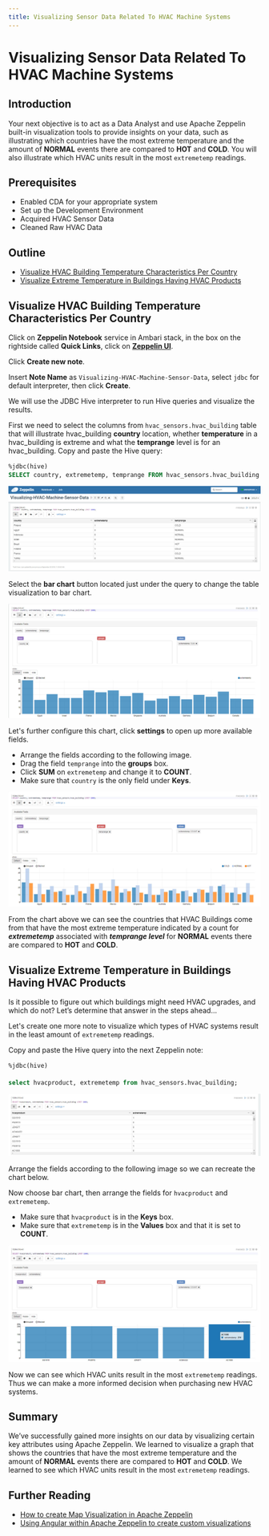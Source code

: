 ```yaml
---
title: Visualizing Sensor Data Related To HVAC Machine Systems
---
```


# Visualizing Sensor Data Related To HVAC Machine Systems

## Introduction

Your next objective is to act as a Data Analyst and use Apache Zeppelin built-in visualization tools to provide insights on your data, such as illustrating which countries have the most extreme temperature and the amount of **NORMAL** events there are compared to **HOT** and **COLD**. You will also illustrate which HVAC units result in the most `extremetemp` readings.

## Prerequisites

- Enabled CDA for your appropriate system
- Set up the Development Environment
- Acquired HVAC Sensor Data
- Cleaned Raw HVAC Data

## Outline

- [Visualize HVAC Building Temperature Characteristics Per Country](#visualize-hvac-building-temperature-characteristics-per-country)
- [Visualize Extreme Temperature in Buildings Having HVAC Products](#visualize-extreme-temperature-in-buildings-having-hvac-products)

## Visualize HVAC Building Temperature Characteristics Per Country

Click on **Zeppelin Notebook** service in Ambari stack, in the box on the rightside called **Quick Links**, click on **[Zeppelin UI](http://sandbox-hdp.hortonworks.com:9995/)**.

Click **Create new note**.

Insert **Note Name** as `Visualizing-HVAC-Machine-Sensor-Data`, select `jdbc` for default interpreter, then click **Create**.

We will use the JDBC Hive interpreter to run Hive queries and visualize the results.

First we need to select the columns from `hvac_sensors.hvac_building` table that will illustrate hvac_building **country** location, whether **temperature** in a hvac_building is extreme and what the **temprange** level is for an hvac_building. Copy and paste the Hive query:

~~~sql
%jdbc(hive)
SELECT country, extremetemp, temprange FROM hvac_sensors.hvac_building LIMIT 1000;
~~~

![load_hvac_building_temp_per_country](assets/images/visualizing-hvac-machine-sensor-data/load_hvac_building_temp_per_country.jpg)

Select the **bar chart** button located just under the query to change the table visualization to bar chart.

![load_hvac_building_temp_per_country_barchart](assets/images/visualizing-hvac-machine-sensor-data/load_hvac_building_temp_per_country_barchart.jpg)

Let's further configure this chart, click **settings** to open up more available fields.

-   Arrange the fields according to the following image.
-   Drag the field `temprange` into the **groups** box.
-   Click **SUM** on `extremetemp` and change it to **COUNT**.
-   Make sure that `country` is the only field under **Keys**.

![customize_bargraph_fields_hvac_building](assets/images/visualizing-hvac-machine-sensor-data/customize_bargraph_fields_hvac_building.jpg)

From the chart above we can see the countries that HVAC Buildings come from that have the most extreme temperature indicated by a count for ***extremetemp*** associated with ***temprange level*** for **NORMAL** events there are compared to **HOT** and **COLD**.

## Visualize Extreme Temperature in Buildings Having HVAC Products

Is it possible to figure out which buildings might need HVAC upgrades, and which do not? Let’s determine that answer in the steps ahead...

Let's create one more note to visualize which types of HVAC systems result in the least amount of `extremetemp` readings.

Copy and paste the Hive query into the next Zeppelin note:

~~~sql
%jdbc(hive)

select hvacproduct, extremetemp from hvac_sensors.hvac_building;
~~~

![load_hvac_product_temp_in_building](assets/images/visualizing-hvac-machine-sensor-data/load_hvac_product_temp_in_building.jpg)

Arrange the fields according to the following image so we can recreate the chart below.

Now choose bar chart, then arrange the fields for `hvacproduct` and `extremetemp`.

-   Make sure that `hvacproduct` is in the **Keys** box.
-   Make sure that `extremetemp` is in the **Values** box and that it is set to **COUNT**.

![load_hvac_products_extremetemp_barchart](assets/images/visualizing-hvac-machine-sensor-data/load_hvac_products_extremetemp_barchart.jpg)

Now we can see which HVAC units result in the most `extremetemp` readings. Thus we can make a more informed decision when purchasing new HVAC systems.

## Summary

We’ve successfully gained more insights on our data by visualizing certain key attributes using Apache Zeppelin. We learned to visualize a graph that shows the countries that have the most extreme temperature and the amount of **NORMAL** events there are compared to **HOT** and **COLD**. We learned to see which HVAC units result in the most `extremetemp` readings.

## Further Reading

-   [How to create Map Visualization in Apache Zeppelin](https://community.hortonworks.com/questions/78430/how-to-create-map-visualization-in-apache-zeppelin.html)
-   [Using Angular within Apache Zeppelin to create custom visualizations](https://community.hortonworks.com/articles/75834/using-angular-within-apache-zeppelin-to-create-cus.html)
